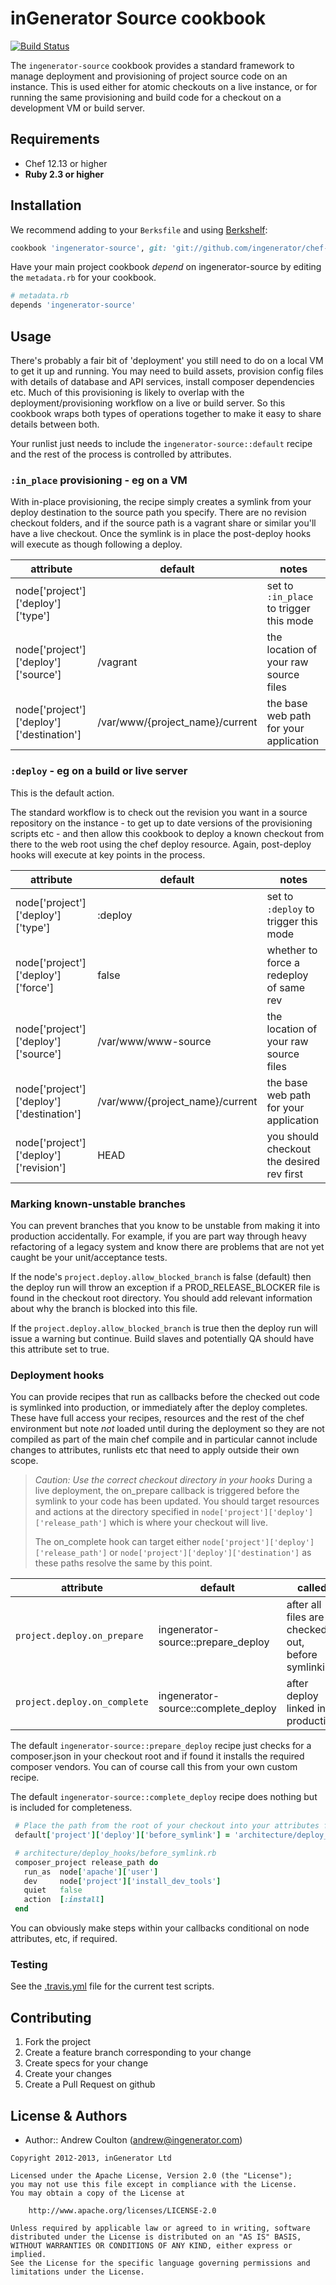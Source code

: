 inGenerator Source cookbook
=================================
[![Build Status](https://travis-ci.org/ingenerator/chef-ingenerator-source.png?branch=master)](https://travis-ci.org/ingenerator/chef-ingenerator-source)

The `ingenerator-source` cookbook provides a standard framework to manage deployment and provisioning of project source
code on an instance. This is used either for atomic checkouts on a live instance, or for running the same provisioning
and build code for a checkout on a development VM or build server.

Requirements
------------
- Chef 12.13 or higher
- **Ruby 2.3 or higher**

Installation
------------
We recommend adding to your `Berksfile` and using [Berkshelf](http://berkshelf.com/):

```ruby
cookbook 'ingenerator-source', git: 'git://github.com/ingenerator/chef-ingenerator-source', branch: 'master'
```

Have your main project cookbook *depend* on ingenerator-source by editing the `metadata.rb` for your cookbook.

```ruby
# metadata.rb
depends 'ingenerator-source'
```

Usage
-----
There's probably a fair bit of 'deployment' you still need to do on a local VM to get it up and running. You may need to
build assets, provision config files with details of database and API services, install composer dependencies etc. Much
of this provisioning is likely to overlap with the deployment/provisioning workflow on a live or build server. So this
cookbook wraps both types of operations together to make it easy to share details between both.

Your runlist just needs to include the `ingenerator-source::default` recipe and the rest of the process is controlled by
attributes.

### `:in_place` provisioning - eg on a VM

With in-place provisioning, the recipe simply creates a symlink from your deploy destination to the source path you
specify. There are no revision checkout folders, and if the source path is a vagrant share or similar you'll have a live
checkout. Once the symlink is in place the post-deploy hooks will execute as though following a deploy.

| attribute                                | default                         | notes                                   |
|------------------------------------------|---------------------------------|-----------------------------------------|
| node['project']['deploy']['type']        |                                 | set to `:in_place` to trigger this mode |
| node['project']['deploy']['source']      | /vagrant                        | the location of your raw source files   |
| node['project']['deploy']['destination'] | /var/www/{project_name}/current | the base web path for your application  |

### `:deploy` - eg on a build or live server

This is the default action.

The standard workflow is to check out the revision you want in a source repository on the instance - to get up to date
versions of the provisioning scripts etc - and then allow this cookbook to deploy a known checkout from there to the
web root using the chef deploy resource. Again, post-deploy hooks will execute at key points in the process.

| attribute                                | default                         | notes                                     |
|------------------------------------------|---------------------------------|-------------------------------------------|
| node['project']['deploy']['type']        | :deploy                         | set to `:deploy` to trigger this mode     |
| node['project']['deploy']['force']       | false                           | whether to force a redeploy of same rev   |
| node['project']['deploy']['source']      | /var/www/www-source             | the location of your raw source files     |
| node['project']['deploy']['destination'] | /var/www/{project_name}/current | the base web path for your application    |
| node['project']['deploy']['revision']    | HEAD                            | you should checkout the desired rev first |

### Marking known-unstable branches

You can prevent branches that you know to be unstable from making it into production accidentally. For example, if you are
part way through heavy refactoring of a legacy system and know there are problems that are not yet caught be your
unit/acceptance tests.

If the node's `project.deploy.allow_blocked_branch` is false (default) then the deploy run will throw an exception if a
PROD_RELEASE_BLOCKER file is found in the checkout root directory. You should add relevant information about why the
branch is blocked into this file.

If the `project.deploy.allow_blocked_branch` is true then the deploy run will issue a warning but continue. Build slaves
and potentially QA should have this attribute set to true.

### Deployment hooks

You can provide recipes that run as callbacks before the checked out code is symlinked into production, or immediately
after the deploy completes. These have full access your recipes, resources and the rest of the chef environment but note
*not* loaded until during the deployment so they are not compiled as part of the main chef compile and in particular
cannot include changes to attributes, runlists etc that need to apply outside their own scope.

> *Caution: Use the correct checkout directory in your hooks*
> During a live deployment, the on_prepare callback is triggered before the symlink to your code has been updated.
> You should target resources and actions at the directory specified in `node['project']['deploy']['release_path']`
> which is where your checkout will live.
>
> The on_complete hook can target either `node['project']['deploy']['release_path']` or `node['project']['deploy']['destination']`
> as these paths resolve the same by this point.

| attribute                       | default                             | called                                             |
|---------------------------------|-------------------------------------|----------------------------------------------------|
| `project.deploy.on_prepare`     | ingenerator-source::prepare_deploy  | after all files are checked out, before symlinking |
| `project.deploy.on_complete`    | ingenerator-source::complete_deploy | after deploy linked into production                |

The default `ingenerator-source::prepare_deploy` recipe just checks for a composer.json in your checkout root and if
found it installs the required composer vendors. You can of course call this from your own custom recipe.

The default `ingenerator-source::complete_deploy` recipe does nothing but is included for completeness.

```ruby
 # Place the path from the root of your checkout into your attributes file
 default['project']['deploy']['before_symlink'] = 'architecture/deploy_hooks/before_symlink.rb'

 # architecture/deploy_hooks/before_symlink.rb
 composer_project release_path do
   run_as  node['apache']['user']
   dev     node['project']['install_dev_tools']
   quiet   false
   action  [:install]
 end
```

You can obviously make steps within your callbacks conditional on node attributes, etc, if required.

### Testing
See the [.travis.yml](.travis.yml) file for the current test scripts.

Contributing
------------
1. Fork the project
2. Create a feature branch corresponding to your change
3. Create specs for your change
4. Create your changes
4. Create a Pull Request on github

License & Authors
-----------------
- Author:: Andrew Coulton (andrew@ingenerator.com)

```text
Copyright 2012-2013, inGenerator Ltd

Licensed under the Apache License, Version 2.0 (the "License");
you may not use this file except in compliance with the License.
You may obtain a copy of the License at

    http://www.apache.org/licenses/LICENSE-2.0

Unless required by applicable law or agreed to in writing, software
distributed under the License is distributed on an "AS IS" BASIS,
WITHOUT WARRANTIES OR CONDITIONS OF ANY KIND, either express or implied.
See the License for the specific language governing permissions and
limitations under the License.
```
